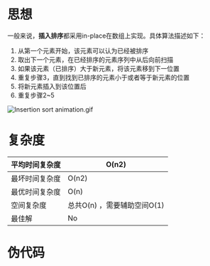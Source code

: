 # 思想

一般来说，**插入排序**都采用in-place在数组上实现。具体算法描述如下：

1. 从第一个元素开始，该元素可以认为已经被排序
2. 取出下一个元素，在已经排序的元素序列中从后向前扫描
3. 如果该元素（已排序）大于新元素，将该元素移到下一位置
4. 重复步骤3，直到找到已排序的元素小于或者等于新元素的位置
5. 将新元素插入到该位置后
6. 重复步骤2~5

![Insertion sort animation.gif](https://upload.wikimedia.org/wikipedia/commons/2/25/Insertion_sort_animation.gif)

# 复杂度

| 平均时间复杂度 | O(n2)                       |
| :------------- | --------------------------- |
| 最坏时间复杂度 | O(n2)                       |
| 最优时间复杂度 | O(n)                        |
| 空间复杂度     | 总共O(n) ，需要辅助空间O(1) |
| 最佳解         | No                          |

# 伪代码

